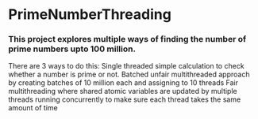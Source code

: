# PrimeNumberThreading
### This project explores multiple ways of finding the number of prime numbers upto 100 million.
There are 3 ways to do this:
Single threaded simple calculation to check whether a number is prime or not.
Batched unfair multithreaded approach by creating batches of 10 million each and assigning to 10 threads
Fair multithreading where shared atomic variables are updated by multiple threads running concurrently to make sure each thread takes the same amount of time
